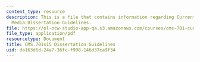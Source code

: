 ```yaml
---
content_type: resource
description: This is a file that contains information regarding Current Debates in
  Media Dissertation Guidelines.
file: https://ol-ocw-studio-app-qa.s3.amazonaws.com/courses/cms-701-current-debates-in-media-spring-2015/da163d6d24a736fcf998146d37ca9f34_MITCMS_701S15_Dissrtation.pdf
file_type: application/pdf
resourcetype: Document
title: CMS.701s15 Dissertation Guidelines
uid: da163d6d-24a7-36fc-f998-146d37ca9f34
---
```

